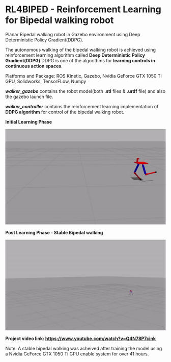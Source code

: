 # RL4BIPED - Reinforcement Learning for Bipedal walking robot
Planar Bipedal walking robot in Gazebo environment using Deep Deterministic Policy Gradient(DDPG).
<p>
The autonomous walking of the bipedal walking robot is achieved using reinforcement learning algorithm called <b>Deep Deterministic Policy Gradient(DDPG)</b>.DDPG is one of the algorithms for <b>learning controls in continuous action spaces</b>.

Platforms and Package: ROS Kinetic, Gazebo, Nvidia GeForce GTX 1050 Ti GPU, Solidworks, TensorFLow, Numpy
</p>

***walker_gazebo*** contains the robot model(both **.stl** files & **.urdf** file) and also the gazebo launch file.

***walker_controller*** contains the reinforcement learning implementation of ****DDPG algorithm**** for control of the bipedal walking robot.

**Initial Learning Phase**
<p align= "center">
  <img src="walker_controller/src/training_1.gif/">
</p>

**Post Learning Phase - Stable Bipedal walking**
<p align= "center">
  <img src="walker_controller/src/trained.gif/">
</p>

**Project video link: https://www.youtube.com/watch?v=Q4N78P7cink**
<p>Note: A stable bipedal walking was acheived after training the model using a Nvidia GeForce GTX 1050 Ti GPU enable system for over 41 hours.</p>
